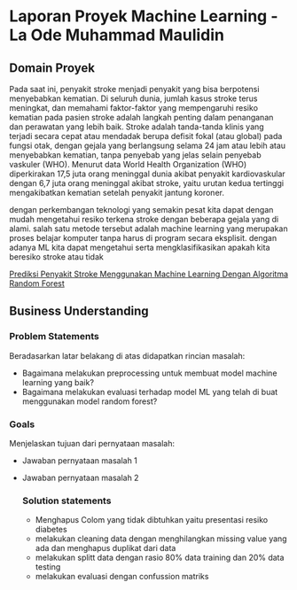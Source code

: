 # Laporan Proyek Machine Learning - La Ode Muhammad Maulidin

## Domain Proyek

Pada saat ini, penyakit stroke menjadi penyakit yang bisa berpotensi menyebabkan kematian. Di seluruh dunia, jumlah kasus stroke terus meningkat, dan memahami faktor-faktor yang mempengaruhi resiko kematian pada pasien stroke adalah langkah penting dalam penanganan dan perawatan yang lebih baik. Stroke adalah tanda-tanda klinis yang terjadi secara cepat atau mendadak berupa defisit fokal (atau global) pada fungsi otak, dengan gejala yang berlangsung selama 24 jam atau lebih atau menyebabkan kematian, tanpa penyebab yang jelas selain penyebab vaskuler (WHO). Menurut data World Health Organization (WHO) diperkirakan 17,5 juta orang meninggal dunia akibat penyakit kardiovaskular dengan 6,7 juta orang meninggal akibat stroke, yaitu urutan kedua tertinggi mengakibatkan kematian setelah penyakit jantung koroner. 

dengan perkembangan teknologi yang semakin pesat kita dapat dengan mudah mengetahui resiko terkena stroke dengan beberapa gejala yang di alami. salah satu metode tersebut adalah machine learning yang merupakan proses belajar komputer tanpa harus di program secara eksplisit. dengan adanya ML kita dapat mengetahui serta mengklasifikasikan apakah kita beresiko stroke atau tidak
  
[Prediksi Penyakit Stroke Menggunakan Machine Learning Dengan Algoritma Random Forest](https://e-jurnal.pnl.ac.id/infomedia/article/view/5199 ) 

## Business Understanding


### Problem Statements

Beradasarkan latar belakang di atas didapatkan rincian masalah:
- Bagaimana melakukan preprocessing untuk membuat model machine learning yang baik?
- Bagaimana melakukan evaluasi terhadap model ML yang telah di buat menggunakan model random forest?

### Goals

Menjelaskan tujuan dari pernyataan masalah:
- Jawaban pernyataan masalah 1
- Jawaban pernyataan masalah 2


    ### Solution statements
    - Menghapus Colom yang tidak dibtuhkan yaitu presentasi resiko diabetes
    - melakukan cleaning data dengan menghilangkan missing value yang ada dan menghapus duplikat dari data
    - melakukan splitt data dengan rasio 80% data training dan 20% data testing 
    - melakukan evaluasi dengan confussion matriks
